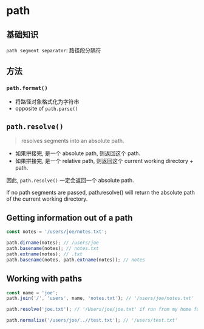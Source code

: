 # path

## 基础知识

`path segment separator`: 路径段分隔符

## 方法

### `path.format()`

- 将路径对象格式化为字符串
- opposite of `path.parse()`

## `path.resolve()`

> resolves segments into an absolute path.

- 如果拼接完, 是一个 absolute path, 则返回这个 path.
- 如果拼接完, 是一个 relative path, 则返回这个 current working directory + path.

因此, `path.resolve()` 一定会返回一个 absolute path.

If no path segments are passed, path.resolve() will return the absolute path of the current working directory.

## Getting information out of a path

```javascript
const notes = '/users/joe/notes.txt';

path.dirname(notes); // /users/joe
path.basename(notes); // notes.txt
path.extname(notes); // .txt
path.basename(notes, path.extname(notes)); // notes
```

## Working with paths

```js
const name = 'joe';
path.join('/', 'users', name, 'notes.txt'); // '/users/joe/notes.txt'

path.resolve('joe.txt'); // '/Users/joe/joe.txt' if run from my home folder

path.normalize('/users/joe/..//test.txt'); // '/users/test.txt'
```
